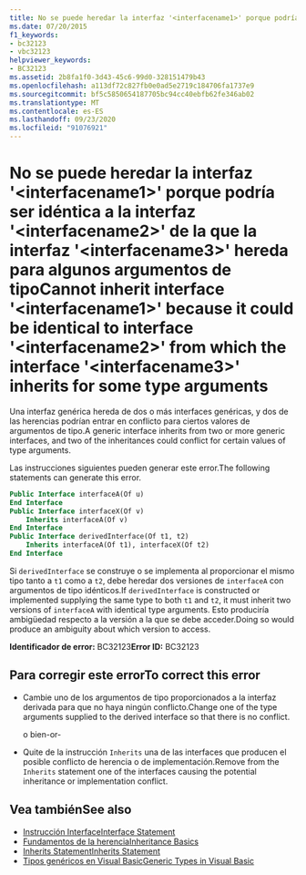 ```yaml
---
title: No se puede heredar la interfaz '<interfacename1>' porque podría ser idéntica a la interfaz '<interfacename2>' de la que la interfaz '<interfacename3>' hereda para algunos argumentos de tipo
ms.date: 07/20/2015
f1_keywords:
- bc32123
- vbc32123
helpviewer_keywords:
- BC32123
ms.assetid: 2b8fa1f0-3d43-45c6-99d0-328151479b43
ms.openlocfilehash: a113df72c827fb0e0ad5e2719c184706fa1737e9
ms.sourcegitcommit: bf5c5850654187705bc94cc40ebfb62fe346ab02
ms.translationtype: MT
ms.contentlocale: es-ES
ms.lasthandoff: 09/23/2020
ms.locfileid: "91076921"
---
```

# <a name="cannot-inherit-interface-interfacename1-because-it-could-be-identical-to-interface-interfacename2-from-which-the-interface-interfacename3-inherits-for-some-type-arguments"></a><span data-ttu-id="0eabc-102">No se puede heredar la interfaz '\<interfacename1>' porque podría ser idéntica a la interfaz '\<interfacename2>' de la que la interfaz '\<interfacename3>' hereda para algunos argumentos de tipo</span><span class="sxs-lookup"><span data-stu-id="0eabc-102">Cannot inherit interface '\<interfacename1>' because it could be identical to interface '\<interfacename2>' from which the interface '\<interfacename3>' inherits for some type arguments</span></span>

<span data-ttu-id="0eabc-103">Una interfaz genérica hereda de dos o más interfaces genéricas, y dos de las herencias podrían entrar en conflicto para ciertos valores de argumentos de tipo.</span><span class="sxs-lookup"><span data-stu-id="0eabc-103">A generic interface inherits from two or more generic interfaces, and two of the inheritances could conflict for certain values of type arguments.</span></span>  
  
 <span data-ttu-id="0eabc-104">Las instrucciones siguientes pueden generar este error.</span><span class="sxs-lookup"><span data-stu-id="0eabc-104">The following statements can generate this error.</span></span>  
  
```vb  
Public Interface interfaceA(Of u)  
End Interface  
Public Interface interfaceX(Of v)  
    Inherits interfaceA(Of v)  
End Interface  
Public Interface derivedInterface(Of t1, t2)  
    Inherits interfaceA(Of t1), interfaceX(Of t2)  
End Interface  
```  
  
 <span data-ttu-id="0eabc-105">Si `derivedInterface` se construye o se implementa al proporcionar el mismo tipo tanto a `t1` como a `t2`, debe heredar dos versiones de `interfaceA` con argumentos de tipo idénticos.</span><span class="sxs-lookup"><span data-stu-id="0eabc-105">If `derivedInterface` is constructed or implemented supplying the same type to both `t1` and `t2`, it must inherit two versions of `interfaceA` with identical type arguments.</span></span> <span data-ttu-id="0eabc-106">Esto produciría ambigüedad respecto a la versión a la que se debe acceder.</span><span class="sxs-lookup"><span data-stu-id="0eabc-106">Doing so would produce an ambiguity about which version to access.</span></span>  
  
 <span data-ttu-id="0eabc-107">**Identificador de error:** BC32123</span><span class="sxs-lookup"><span data-stu-id="0eabc-107">**Error ID:** BC32123</span></span>  
  
## <a name="to-correct-this-error"></a><span data-ttu-id="0eabc-108">Para corregir este error</span><span class="sxs-lookup"><span data-stu-id="0eabc-108">To correct this error</span></span>  
  
- <span data-ttu-id="0eabc-109">Cambie uno de los argumentos de tipo proporcionados a la interfaz derivada para que no haya ningún conflicto.</span><span class="sxs-lookup"><span data-stu-id="0eabc-109">Change one of the type arguments supplied to the derived interface so that there is no conflict.</span></span>  
  
     <span data-ttu-id="0eabc-110">o bien</span><span class="sxs-lookup"><span data-stu-id="0eabc-110">-or-</span></span>  
  
- <span data-ttu-id="0eabc-111">Quite de la instrucción `Inherits` una de las interfaces que producen el posible conflicto de herencia o de implementación.</span><span class="sxs-lookup"><span data-stu-id="0eabc-111">Remove from the `Inherits` statement one of the interfaces causing the potential inheritance or implementation conflict.</span></span>  
  
## <a name="see-also"></a><span data-ttu-id="0eabc-112">Vea también</span><span class="sxs-lookup"><span data-stu-id="0eabc-112">See also</span></span>

- [<span data-ttu-id="0eabc-113">Instrucción Interface</span><span class="sxs-lookup"><span data-stu-id="0eabc-113">Interface Statement</span></span>](../language-reference/statements/interface-statement.md)
- [<span data-ttu-id="0eabc-114">Fundamentos de la herencia</span><span class="sxs-lookup"><span data-stu-id="0eabc-114">Inheritance Basics</span></span>](../programming-guide/language-features/objects-and-classes/inheritance-basics.md)
- [<span data-ttu-id="0eabc-115">Inherits Statement</span><span class="sxs-lookup"><span data-stu-id="0eabc-115">Inherits Statement</span></span>](../language-reference/statements/inherits-statement.md)
- [<span data-ttu-id="0eabc-116">Tipos genéricos en Visual Basic</span><span class="sxs-lookup"><span data-stu-id="0eabc-116">Generic Types in Visual Basic</span></span>](../programming-guide/language-features/data-types/generic-types.md)
